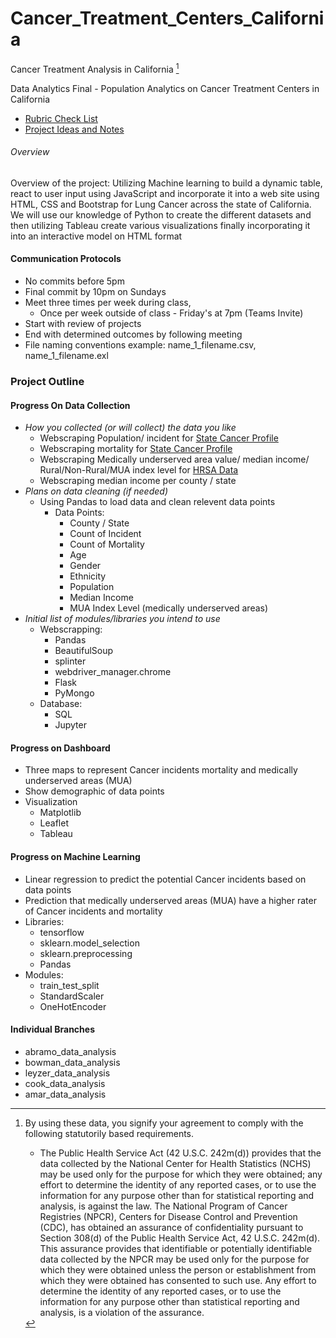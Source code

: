 # Cancer_Treatment_Centers_California 

Cancer Treatment Analysis in California [^1]


Data Analytics Final - Population Analytics on Cancer Treatment Centers in California


- [Rubric Check List](https://docs.google.com/spreadsheets/d/1v1SoQnN5IQMc73mvup8fepkPMwDa6uQx_xUf28m6x9E/edit?usp=sharing)
- [Project Ideas and Notes](https://docs.google.com/document/d/1zQ-kWXyErR-VrSmm-UKi8zXpiTBnO7TUFKcRfpWdSdU/edit)


###### Overview
Overview of the project: Utilizing Machine learning to build a dynamic table, react to user input using JavaScript and incorporate it into a web site using HTML, CSS and Bootstrap for Lung Cancer across the state of California. We will use our knowledge of Python to create the different datasets and then utilizing Tableau create various visualizations finally incorporating it into an interactive model on HTML format

#### Communication Protocols
- No commits before 5pm
- Final commit by 10pm on Sundays
- Meet three times per week during class, 
    - Once per week outside of class - Friday's at 7pm (Teams Invite)
- Start with review of projects
- End with determined outcomes by following meeting
- File naming conventions example: name_1_filename.csv, name_1_filename.exl

### Project Outline

#### Progress On Data Collection
- *How you collected (or will collect) the data you like*
    - Webscraping Population/ incident for [State Cancer Profile](https://www.statecancerprofiles.cancer.gov/)
    - Webscraping mortality for [State Cancer Profile](https://www.statecancerprofiles.cancer.gov/)
    - Webscraping Medically underserved area value/ median income/ Rural/Non-Rural/MUA index level for [HRSA Data](https://data.hrsa.gov/tools/shortage-area/mua-find)
    - Webscraping median income per county / state
- *Plans on data cleaning (if needed)*
    - Using Pandas to load data and clean relevent data points
        - Data Points:
            - County / State
            - Count of Incident
            - Count of Mortality 
            - Age
            - Gender 
            - Ethnicity  
            - Population
            - Median Income
            - MUA Index Level (medically underserved areas)
- *Initial list of modules/libraries you intend to use*
    - Webscrapping:
        - Pandas
        - BeautifulSoup
        - splinter
        - webdriver_manager.chrome 
        - Flask
        - PyMongo
    - Database:
        - SQL
        - Jupyter 

#### Progress on Dashboard 
- Three maps to represent Cancer incidents mortality and medically underserved areas (MUA)
- Show demographic of data points 
- Visualization 
    - Matplotlib 
    - Leaflet
    - Tableau
#### Progress on Machine Learning
- Linear regression to predict the potential Cancer incidents based on data points
- Prediction that medically underserved areas (MUA) have a higher rater of Cancer incidents and mortality
- Libraries:
    - tensorflow
    - sklearn.model_selection
    - sklearn.preprocessing
    - Pandas
- Modules:
    - train_test_split
    - StandardScaler
    - OneHotEncoder

#### Individual Branches
- abramo_data_analysis
- bowman_data_analysis
- leyzer_data_analysis
- cook_data_analysis
- amar_data_analysis


[^1]: By using these data, you signify your agreement to comply with the following statutorily based requirements.
    - The Public Health Service Act (42 U.S.C. 242m(d)) provides that the data collected by the National Center for Health Statistics (NCHS) may be used only for the purpose for which they were obtained; any effort to determine the identity of any reported cases, or to use the information for any purpose other than for statistical reporting and analysis, is against the law. The National Program of Cancer Registries (NPCR), Centers for Disease Control and Prevention (CDC), has obtained an assurance of confidentiality pursuant to Section 308(d) of the Public Health Service Act, 42 U.S.C. 242m(d). This assurance provides that identifiable or potentially identifiable data collected by the NPCR may be used only for the purpose for which they were obtained unless the person or establishment from which they were obtained has consented to such use. Any effort to determine the identity of any reported cases, or to use the information for any purpose other than statistical reporting and analysis, is a violation of the assurance.
